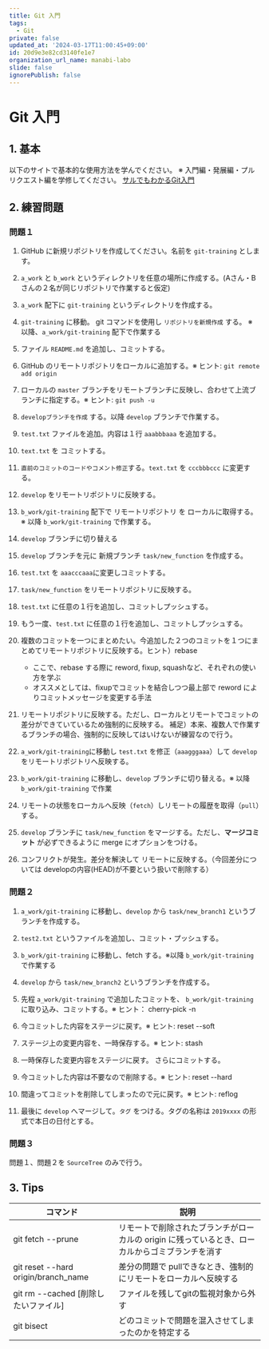 ```yaml
---
title: Git 入門
tags:
  - Git
private: false
updated_at: '2024-03-17T11:00:45+09:00'
id: 20d9e3e82cd3140fe1e7
organization_url_name: manabi-labo
slide: false
ignorePublish: false
---
```

# Git 入門

## 1. 基本

以下のサイトで基本的な使用方法を学んでください。
※ 入門編・発展編・プルリクエスト編を学修してください。
[サルでもわかるGit入門](https://backlog.caom/ja/git-tutorial/)


## 2. 練習問題

### 問題１

1. GitHub に新規リポジトリを作成してください。名前を `git-training` とします。

3. `a_work` と `b_work` というディレクトリを任意の場所に作成する。(Aさん・Bさんの２名が同じリポジトリで作業すると仮定)

1. `a_work` 配下に `git-training` というディレクトリを作成する。

4. `git-training` に移動。 git コマンドを使用し `リポジトリを新規作成`  する。
※ 以降、`a_work/git-training` 配下で作業する

1. ファイル `README.md` を追加し、コミットする。

1. GitHub のリモートリポジトリをローカルに追加する。※ ヒント: `git remote add origin`

1. ローカルの `master` ブランチをリモートブランチに反映し、合わせて上流ブランチに指定する。※ ヒント: `git push -u`

1. `developブランチを作成` する。以降 `develop` ブランチで作業する。

1. `test.txt` ファイルを追加。内容は１行 `aaabbbaaa` を追加する。

1. `text.txt` を コミットする。

1. `直前のコミットのコードやコメント修正`する。`text.txt` を `cccbbbccc` に変更する。

1. `develop` をリモートリポジトリに反映する。

1. `b_work/git-training` 配下で リモートリポジトリ を ローカルに取得する。※ 以降 `b_work/git-training` で作業する。

1. `develop` ブランチに切り替える

1. `develop` ブランチを元に 新規ブランチ `task/new_function` を作成する。

1. `test.txt` を `aaacccaaa`に変更しコミットする。

1. `task/new_function` をリモートリポジトリに反映する。

1. `test.txt` に任意の１行を追加し、コミットしプッシュする。

1. もう一度、`test.txt` に任意の１行を追加し、コミットしプッシュする。

1. 複数のコミットを一つにまとめたい。今追加した２つのコミットを１つにまとめてリモートリポジトリに反映する。ヒント）rebase
    - ここで、rebase する際に reword, fixup, squashなど、それぞれの使い方を学ぶ
    - オススメとしては、fixupでコミットを結合しつつ最上部で reword によりコミットメッセージを変更する手法

1. リモートリポジトリに反映する。ただし、ローカルとリモートでコミットの差分ができていているため強制的に反映する。
補足）本来、複数人で作業するブランチの場合、強制的に反映してはいけないが練習なので行う。

1. `a_work/git-training`に移動し `test.txt` を修正（`aaagggaaa`）して `develop` をリモートリポジトリへ反映する。

1. `b_work/git-training` に移動し、`develop` ブランチに切り替える。※ 以降 `b_work/git-training` で作業

1. リモートの状態をローカルへ反映（`fetch`）しリモートの履歴を取得（`pull`）する。

1. `develop` ブランチに `task/new_function` をマージする。ただし、**マージコミット** が必ずできるように merge にオプションをつける。

1. コンフリクトが発生。差分を解決して リモートに反映する。（今回差分については developの内容(HEAD)が不要という扱いで削除する）


### 問題２

1. `a_work/git-training` に移動し、`develop` から `task/new_branch1` というブランチを作成する。

1. `test2.txt` というファイルを追加し、コミット・プッシュする。

1. `b_work/git-training` に移動し、fetch する。※以降 `b_work/git-training` で作業する

1. `develop` から `task/new_branch2` というブランチを作成する。

1. 先程 `a_work/git-training` で追加したコミットを、 `b_work/git-training` に取り込み、コミットする。※ ヒント： cherry-pick -n

1. 今コミットした内容をステージに戻す。※ ヒント: reset --soft

1. ステージ上の変更内容を、一時保存する。※ ヒント: stash

1. 一時保存した変更内容をステージに戻す。 さらにコミットする。

1. 今コミットした内容は不要なので削除する。※ ヒント: reset --hard

1. 間違ってコミットを削除してしまったので元に戻す。※ ヒント: reflog

1. 最後に `develop` へマージして。`タグ` をつける。タグの名称は `2019xxxx` の形式で本日の日付とする。

### 問題３

問題１、問題２を `SourceTree` のみで行う。

##  3. Tips

|コマンド| 説明 |
| ---- | ---- |
|git fetch --prune| リモートで削除されたブランチがローカルの origin に残っているとき、ローカルからゴミブランチを消す|
|git reset --hard origin/branch_name| 差分の問題で pullできなとき、強制的にリモートをローカルへ反映する |
|git rm --cached [削除したいファイル]| ファイルを残してgitの監視対象から外す|
|git bisect|どのコミットで問題を混入させてしまったのかを特定する |
